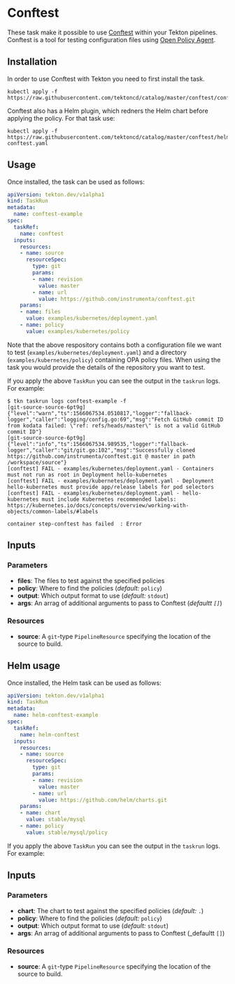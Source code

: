 # Conftest

These task make it possible to use [Conftest](https://github.com/instrumenta/conftest) within
your Tekton pipelines. Conftest is a tool for testing configuration files using [Open Policy Agent](https://openpolicyagent.org).

## Installation

In order to use Conftest with Tekton you need to first install the task.

```console
kubectl apply -f https://raw.githubusercontent.com/tektoncd/catalog/master/conftest/conftest.yaml
```

Conftest also has a Helm plugin, which redners the Helm chart before applying the policy. For that task use:

```console
kubectl apply -f https://raw.githubusercontent.com/tektoncd/catalog/master/conftest/helm-conftest.yaml
```


## Usage

Once installed, the task can be used as follows:

```yaml
apiVersion: tekton.dev/v1alpha1
kind: TaskRun
metadata:
  name: conftest-example
spec:
  taskRef:
    name: conftest
  inputs:
    resources:
    - name: source
      resourceSpec:
        type: git
        params:
        - name: revision
          value: master
        - name: url
          value: https://github.com/instrumenta/conftest.git
    params:
    - name: files
      value: examples/kubernetes/deployment.yaml
    - name: policy
      value: examples/kubernetes/policy
```

Note that the above respository contains both a configuration file we want to test (`examples/kubernetes/deployment.yaml`) and a directory (`examples/kubernetes/policy`) containing OPA policy files. When using the task you would provide the details of the repository you want to test.

If you apply the above `TaskRun` you can see the output in the `taskrun` logs. For example:

```console
$ tkn taskrun logs conftest-example -f
[git-source-source-6pt9g] {"level":"warn","ts":1566067534.0510817,"logger":"fallback-logger","caller":"logging/config.go:69","msg":"Fetch GitHub commit ID from kodata failed: \"ref: refs/heads/master\" is not a valid GitHub commit ID"}
[git-source-source-6pt9g] {"level":"info","ts":1566067534.989535,"logger":"fallback-logger","caller":"git/git.go:102","msg":"Successfully cloned https://github.com/instrumenta/conftest.git @ master in path /workspace/source"}
[conftest] FAIL - examples/kubernetes/deployment.yaml - Containers must not run as root in Deployment hello-kubernetes
[conftest] FAIL - examples/kubernetes/deployment.yaml - Deployment hello-kubernetes must provide app/release labels for pod selectors
[conftest] FAIL - examples/kubernetes/deployment.yaml - hello-kubernetes must include Kubernetes recommended labels: https://kubernetes.io/docs/concepts/overview/working-with-objects/common-labels/#labels

container step-conftest has failed  : Error
```

## Inputs

### Parameters

* **files**: The files to test against the specified policies
* **policy**: Where to find the policies (_default:_ `policy`)
* **output**: Which output format to use (_default:_ `stdout`)
* **args**: An arrag of additional arguments to pass to Conftest (_defaultt `[]`_)

### Resources

* **source**: A `git`-type `PipelineResource` specifying the location of the
  source to build.


## Helm usage


Once installed, the Helm task can be used as follows:

```yaml
apiVersion: tekton.dev/v1alpha1
kind: TaskRun
metadata:
  name: helm-conftest-example
spec:
  taskRef:
    name: helm-conftest
  inputs:
    resources:
    - name: source
      resourceSpec:
        type: git
        params:
        - name: revision
          value: master
        - name: url
          value: https://github.com/helm/charts.git
    params:
    - name: chart
      value: stable/mysql
    - name: policy
      value: stable/mysql/policy
```

If you apply the above `TaskRun` you can see the output in the `taskrun` logs. For example:


## Inputs

### Parameters

* **chart**: The chart to test against the specified policies (_default:_ `.`)
* **policy**: Where to find the policies (_default:_ `policy`)
* **output**: Which output format to use (_default:_ `stdout`)
* **args**: An arrag of additional arguments to pass to Conftest (_defaultt `[]`)

### Resources

* **source**: A `git`-type `PipelineResource` specifying the location of the
  source to build.




